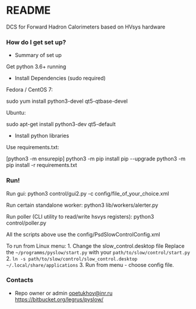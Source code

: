 # README #

DCS for Forward Hadron Calorimeters based on HVsys hardware

### How do I get set up? ###

* Summary of set up

Get python 3.6+ running 

* Install Dependencies (sudo required)

Fedora / CentOS 7:

sudo yum install python3-devel qt5-qtbase-devel


Ubuntu:

sudo apt-get install python3-dev qt5-default


* Install python libraries

Use requirements.txt:

[python3 -m ensurepip]
python3 -m pip install pip --upgrade
python3 -m pip install -r requirements.txt


### Run! ###

Run gui: 
python3 control/gui2.py -c config/file_of_your_choice.xml


Run certain standalone worker: 
python3 lib/workers/alerter.py

Run poller (CLI utility to read/write hsvys registers):
python3 control/poller.py

All the scripts above use the config/PsdSlowControlConfig.xml 

To run from Linux menu:
    1. Change the slow_control.desktop file
        Replace the `~/programms/pyslow/start.py` with your `path/to/slow/control/start.py`
    2. `ln -s path/to/slow/control/slow_control.desktop ~/.local/share/applications`
    3. Run from menu - choose config file.

### Contacts ###

* Repo owner or admin
opetukhov@inr.ru
https://bitbucket.org/legrus/pyslow/

